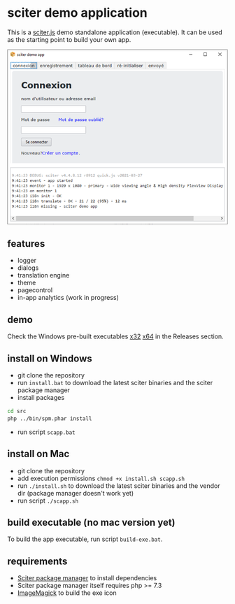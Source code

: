# sciter demo application

This is a [sciter.js](https://sciter.com/) demo standalone application (executable).
It can be used as the starting point to build your own app.

![sciter demo app screenshot](screenshot.png)

## features

- logger
- dialogs
- translation engine
- theme
- pagecontrol
- in-app analytics (work in progress)

## demo

Check the Windows pre-built executables [x32](https://github.com/8ctopus/sciter-demo-app/releases/download/1.0.1/demo-x32.exe)
[x64](https://github.com/8ctopus/sciter-demo-app/releases/download/1.0.1/demo-x64.exe) in the Releases section.

## install on Windows

- git clone the repository
- run `install.bat` to download the latest sciter binaries and the sciter package manager
- install packages

```sh
cd src
php ../bin/spm.phar install
```

- run script `scapp.bat`

## install on Mac

- git clone the repository
- add execution permissions `chmod +x install.sh scapp.sh`
- run `./install.sh` to download the latest sciter binaries and the vendor dir (package manager doesn't work yet)
- run script `./scapp.sh`

## build executable (no mac version yet)

To build the app executable, run script `build-exe.bat`.

## requirements

- [Sciter package manager](https://github.com/8ctopus/sciter-package-manager) to install dependencies
- Sciter package manager itself requires php >= 7.3
- [ImageMagick](https://imagemagick.org/) to build the exe icon
